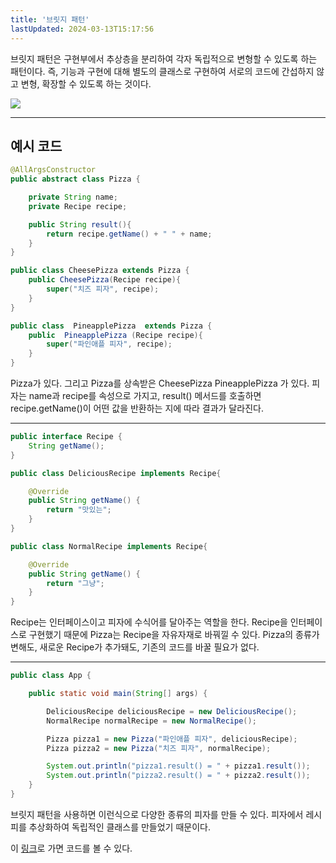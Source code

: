 ```yaml
---
title: '브릿지 패턴'
lastUpdated: 2024-03-13T15:17:56
---
```


브릿지 패턴은 구현부에서 추상층을 분리하여 각자 독립적으로 변형할 수 있도록 하는 패턴이다. 즉, 기능과 구현에 대해 별도의 클래스로 구현하여 서로의 코드에 간섭하지 않고 변형, 확장할 수 있도록 하는 것이다. 

<img src="https://dejavuhyo.github.io/assets/img/2021-01-08-bridge-pattern/img001.png">

---

## 예시 코드

```java
@AllArgsConstructor
public abstract class Pizza {

    private String name;
    private Recipe recipe;

    public String result(){
        return recipe.getName() + " " + name;
    }
}

public class CheesePizza extends Pizza {
    public CheesePizza(Recipe recipe){
        super("치즈 피자", recipe);
    }
}

public class  PineapplePizza  extends Pizza {
    public  PineapplePizza (Recipe recipe){
        super("파인애플 피자", recipe);
    }
}
```

Pizza가 있다. 그리고 Pizza를 상속받은 CheesePizza PineapplePizza 가 있다. 피자는 name과 recipe를 속성으로 가지고, result() 메서드를 호출하면 recipe.getName()이 어떤 값을 반환하는 지에 따라 결과가 달라진다.

---

```java
public interface Recipe {
    String getName();
}

public class DeliciousRecipe implements Recipe{

    @Override
    public String getName() {
        return "맛있는";
    }
}

public class NormalRecipe implements Recipe{

    @Override
    public String getName() {
        return "그냥";
    }
}
```

Recipe는 인터페이스이고 피자에 수식어를 달아주는 역할을 한다. Recipe을 인터페이스로 구현했기 때문에 Pizza는 Recipe을 자유자재로 바꿔낄 수 있다. Pizza의 종류가 변해도, 새로운 Recipe가 추가돼도, 기존의 코드를 바꿀 필요가 없다. 

---

```java
public class App {

    public static void main(String[] args) {

        DeliciousRecipe deliciousRecipe = new DeliciousRecipe();
        NormalRecipe normalRecipe = new NormalRecipe();

        Pizza pizza1 = new Pizza("파인애플 피자", deliciousRecipe);
        Pizza pizza2 = new Pizza("치즈 피자", normalRecipe);

        System.out.println("pizza1.result() = " + pizza1.result());
        System.out.println("pizza2.result() = " + pizza2.result());
    }
}
```

브릿지 패턴을 사용하면 이런식으로 다양한 종류의 피자를 만들 수 있다. 피자에서 레시피를 추상화하여 독립적인 클래스를 만들었기 때문이다.

이 <a href="https://github.com/rlaisqls/GoF-DesignPatterns/tree/master/src/main/java/com/study/gof/designpattrens/_02_StructuralPatterns/bridge">링크</a>로 가면 코드를 볼 수 있다.